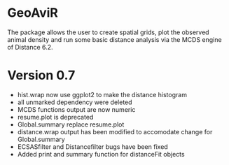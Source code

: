 GeoAviR
=======
The package allows the user to create spatial grids, plot the observed animal density and run some basic distance analysis via the MCDS engine of Distance 6.2.

Version 0.7
=======
* hist.wrap now use ggplot2 to make the distance histogram
* all unmarked dependency were deleted
* MCDS functions output are now numeric
* resume.plot is deprecated
* Global.summary replace resume.plot
* distance.wrap output has been modified to accomodate change for Global.summary
* ECSASfilter and Distancefilter bugs have been fixed
* Added print and summary function for distanceFit objects

